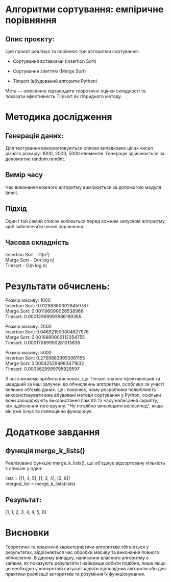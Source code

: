 # Алгоритми сортування: емпіричне порівняння

 ## Опис проєкту:

 Цей проєкт реалізує та порівнює три алгоритми сортування:
 - Сортування вставками (Insertion Sort)
 
 - Сортування злиттям (Merge Sort)
 
 - Timsort (вбудований алгоритм Python)
 
Мета — емпірично підтвердити теоретичні оцінки складності та показати ефективність Timsort як гібридного методу.
  
# Методика дослідження
 ## Генерація даних:
  
 Для тестування використовуються списки випадкових цілих чисел різного розміру: 1000, 2000, 5000 елементів. Генерація здійснюється за допомогою random.randint.
  
 ## Вимір часу
  
 Час виконання кожного алгоритму вимірюється за допомогою модуля timeit.
  
 ## Підхід
  
 Один і той самий список копіюється перед кожним запуском алгоритму, щоб забезпечити чесне порівняння.
  
## Часова складність
Insertion Sort	     -          O(n²)  
Merge Sort          -        	O(n log n)  
Timsort	           -          O(n log n)  
  
# Результати обчислень:
 Розмір масиву: 1000  
 Insertion Sort: 0.012983800028450787  
 Merge Sort: 0.001196000026538968  
 Timsort: 0.00012969993986189365  
  
 Розмір масиву: 2000  
 Insertion Sort: 0.046921500004827976  
 Merge Sort: 0.0019890000112354755  
 Timsort: 0.00017069990281015635  
  
 Розмір масиву: 5000  
 Insertion Sort: 0.27998839993961155  
 Merge Sort: 0.005425299983471632  
 Timsort: 0.0005629999795928597  
  
 З чого можемо зробити висновок, що Timsort значно ефективніший та швидший за інші залучені до обчисленнь алгоритми, особливо за участі великих об'ємів даних. Це і пояснює, чому розробники полюбляють використовувати вже вбудовані методи сортування у Python, оскільки вони заощаджують використання пам'яті та часу написання скрипту, ніж здійснення того вручну. "Не потрібно винаходити велосипед", якщо він уже існує та повноцінно функціонує.

# Додаткове завдання
 ## Функція merge_k_lists()
 Реалізовано функцію merge_k_lists(), що об'єднує відсортовану кількість k списків у один:
  
 lists = [[1, 4, 5], [1, 3, 4], [2, 6]]  
 merged_list = merge_k_lists(lists)  
  
 ## Результат:
 [1, 1, 2, 3, 4, 4, 5, 6]  

 # Висновки
 Теоретичні та практичні характеристики алгоритмів збігаються у результатах, відрізняється час обробки масиву та виконання повного обчислення. В даному випадку, написання власного алгоритму є зайвим, як показують результати і найкраще робити подібне, лише якщо це необхідно у конкретній ситуації задіяти відповідний алгоритм або для практики реалізації алгоритмів та розуміння їх функціонування. 
